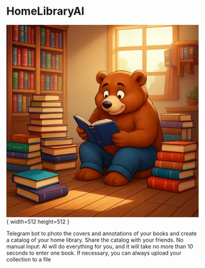 # HomeLibraryAI

![HomeLibraryAI Avatar](images/avatar.jpg){ width=512 height=512 }

Telegram bot to photo the covers and annotations of your books and create a catalog of your home library. Share the catalog with your friends. No manual input: AI will do everything for you, and it will take no more than 10 seconds to enter one book. If necessary, you can always upload your collection to a file

